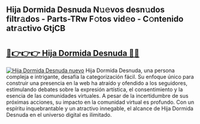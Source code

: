 ## Hija Dormida Desnuda N𝚞𝚎vos desn𝚞dos filtr𝚊dos - Parts-TRw F𝚘tos vid𝚎o - C𝚘ntenido atr𝚊ctivo GtjCB

# <h2><a href="http://mbczo66.tromn.icu/?c=Hija+Dormida+Desnuda">🔗👉👉👉 Hija Dormida Desnuda 🔗🔗</a></h2>

[![Hija Dormida Desnuda nuevo](https://i.imgur.com/pEAQMta.gif)](http://mbczo66.tromn.icu/?c=Hija+Dormida+Desnuda)
Hija Dormida Desnuda, una persona compleja e intrigante, desafía la categorización fácil. Su enfoque único para construir una presencia en la web ha atraído y ofendido a los seguidores, estimulando debates sobre la expresión artística, el consentimiento y la esencia de las comunidades virtuales. A pesar de la incertidumbre de sus próximas acciones, su impacto en la comunidad virtual es profundo. Con un espíritu inquebrantable y un atractivo innegable, el alcance de Hija Dormida Desnuda en el universo digital es ilimitado.
